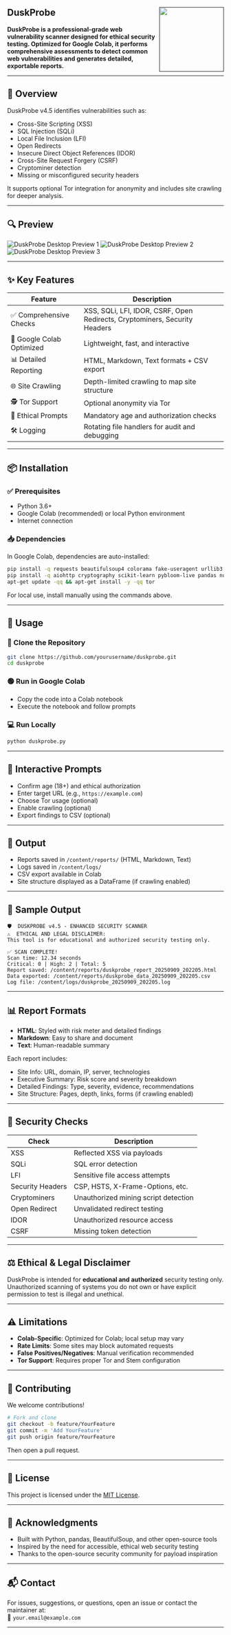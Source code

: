 

## DuskProbe  <a href=""><img align="right" width="150" height="150" src="https://raw.githubusercontent.com/la-b-ib/DuskProbe/main/preview/hidden.gif"></a> 

**DuskProbe is a professional-grade web vulnerability scanner designed for ethical security testing. Optimized for Google Colab, it performs comprehensive assessments to detect common web vulnerabilities and generates detailed, exportable reports.**

---

## 🚀 Overview

DuskProbe v4.5 identifies vulnerabilities such as:

- Cross-Site Scripting (XSS)
- SQL Injection (SQLi)
- Local File Inclusion (LFI)
- Open Redirects
- Insecure Direct Object References (IDOR)
- Cross-Site Request Forgery (CSRF)
- Cryptominer detection
- Missing or misconfigured security headers

It supports optional Tor integration for anonymity and includes site crawling for deeper analysis.

---

## 🔍 Preview 
![DuskProbe Desktop Preview 1](https://raw.githubusercontent.com/la-b-ib/DuskProbe/main/preview/desktop.png)
![DuskProbe Desktop Preview 2](https://raw.githubusercontent.com/la-b-ib/DuskProbe/main/preview/desktop%20(1).png)
![DuskProbe Desktop Preview 3](https://raw.githubusercontent.com/la-b-ib/DuskProbe/main/preview/desktop%20(2).png)

<hr>


## ✨ Key Features

| Feature | Description |
|--------|-------------|
| ✅ Comprehensive Checks | XSS, SQLi, LFI, IDOR, CSRF, Open Redirects, Cryptominers, Security Headers |
| 🧠 Google Colab Optimized | Lightweight, fast, and interactive |
| 📊 Detailed Reporting | HTML, Markdown, Text formats + CSV export |
| 🌐 Site Crawling | Depth-limited crawling to map site structure |
| 🕵️ Tor Support | Optional anonymity via Tor |
| 🧾 Ethical Prompts | Mandatory age and authorization checks |
| 🛠️ Logging | Rotating file handlers for audit and debugging |

---

## 📦 Installation

### ✅ Prerequisites

- Python 3.6+
- Google Colab (recommended) or local Python environment
- Internet connection

### 📥 Dependencies

In Google Colab, dependencies are auto-installed:

```bash
pip install -q requests beautifulsoup4 colorama fake-useragent urllib3
pip install -q aiohttp cryptography scikit-learn pybloom-live pandas numpy
apt-get update -qq && apt-get install -y -qq tor
```

For local use, install manually using the commands above.

---

## 🧪 Usage

### 🔧 Clone the Repository

```bash
git clone https://github.com/yourusername/duskprobe.git
cd duskprobe
```

### 🟢 Run in Google Colab

- Copy the code into a Colab notebook
- Execute the notebook and follow prompts

### 💻 Run Locally

```bash
python duskprobe.py
```

---

## 🧭 Interactive Prompts

- Confirm age (18+) and ethical authorization
- Enter target URL (e.g., `https://example.com`)
- Choose Tor usage (optional)
- Enable crawling (optional)
- Export findings to CSV (optional)

---

## 📁 Output

- Reports saved in `/content/reports/` (HTML, Markdown, Text)
- Logs saved in `/content/logs/`
- CSV export available in Colab
- Site structure displayed as a DataFrame (if crawling enabled)

---

## 📄 Sample Output

```
🛡️  DUSKPROBE v4.5 - ENHANCED SECURITY SCANNER
⚠️  ETHICAL AND LEGAL DISCLAIMER:
This tool is for educational and authorized security testing only.

✅ SCAN COMPLETE!
Scan time: 12.34 seconds
Critical: 0 | High: 2 | Total: 5
Report saved: /content/reports/duskprobe_report_20250909_202205.html
Data exported: /content/reports/duskprobe_data_20250909_202205.csv
Log file: /content/logs/duskprobe_20250909_202205.log
```

---

## 📊 Report Formats

- **HTML**: Styled with risk meter and detailed findings
- **Markdown**: Easy to share and document
- **Text**: Human-readable summary

Each report includes:

- Site Info: URL, domain, IP, server, technologies
- Executive Summary: Risk score and severity breakdown
- Detailed Findings: Type, severity, evidence, recommendations
- Site Structure: Pages, depth, links, forms (if crawling enabled)

---

## 🔐 Security Checks

| Check | Description |
|-------|-------------|
| XSS | Reflected XSS via payloads |
| SQLi | SQL error detection |
| LFI | Sensitive file access attempts |
| Security Headers | CSP, HSTS, X-Frame-Options, etc. |
| Cryptominers | Unauthorized mining script detection |
| Open Redirect | Unvalidated redirect testing |
| IDOR | Unauthorized resource access |
| CSRF | Missing token detection |

---

## ⚖️ Ethical & Legal Disclaimer

DuskProbe is intended for **educational and authorized** security testing only. Unauthorized scanning of systems you do not own or have explicit permission to test is illegal and unethical.

---

## ⚠️ Limitations

- **Colab-Specific**: Optimized for Colab; local setup may vary
- **Rate Limits**: Some sites may block automated requests
- **False Positives/Negatives**: Manual verification recommended
- **Tor Support**: Requires proper Tor and Stem configuration

---

## 🤝 Contributing

We welcome contributions!

```bash
# Fork and clone
git checkout -b feature/YourFeature
git commit -m 'Add YourFeature'
git push origin feature/YourFeature
```

Then open a pull request.

---

## 📜 License

This project is licensed under the [MIT License](LICENSE).

---

## 🙏 Acknowledgments

- Built with Python, pandas, BeautifulSoup, and other open-source tools
- Inspired by the need for accessible, ethical web security testing
- Thanks to the open-source security community for payload inspiration

---

## 📬 Contact

For issues, suggestions, or questions, open an issue or contact the maintainer at:  
📧 `your.email@example.com`

---

